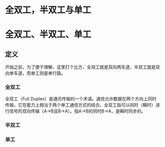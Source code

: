 # 全双工，半双工与单工


<!--more-->

# 全双工、半双工、单工

## 定义

开始之前，为了便于理解，这里打个比方，全双工就是双向两车道，半双工就是双向单车道，而单工则是单行路。

### 全双工

全双工（Full Duplex）是通讯传输的一个术语。通信允许数据在两个方向上同时传输，它在能力上相当于两个单工通信方式的结合。全双工指可以同时（瞬时）进行信号的双向传输（A→B且B→A）。指A→B的同时B→A，是瞬时同步的。

### 半双工



### 单工


